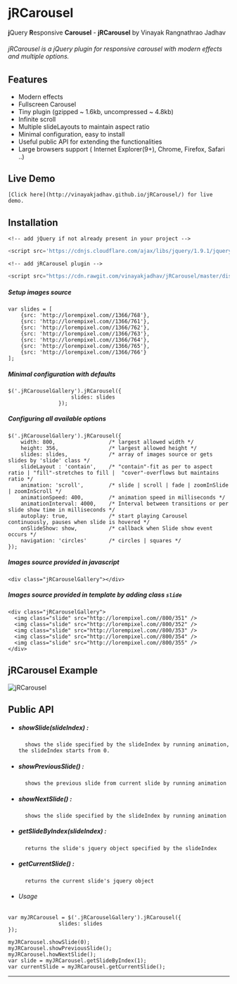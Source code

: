 # jRCarousel
**j**Query **R**esponsive **Carousel** - __jRCarousel__ by Vinayak Rangnathrao Jadhav

###### jRCarousel is a jQuery plugin for responsive carousel with modern effects and multiple options.

## Features
- Modern effects
- Fullscreen Carousel
- Tiny plugin (gzipped ~ 1.6kb, uncompressed ~ 4.8kb)
- Infinite scroll
- Multiple slideLayouts to maintain aspect ratio
- Minimal configuration, easy to install
- Useful public API for extending the functionalities
- Large browsers support ( Internet Explorer(9+), Chrome, Firefox, Safari ..)
 
## Live Demo
    [Click here](http://vinayakjadhav.github.io/jRCarousel/) for live demo.

## Installation

	<!-- add jQuery if not already present in your project -->
``` javascript
<script src='https://cdnjs.cloudflare.com/ajax/libs/jquery/1.9.1/jquery.min.js'></script>
```
	<!-- add jRCarousel plugin -->
``` javascript
<script src="https://cdn.rawgit.com/vinayakjadhav/jRCarousel/master/dist/jRCarousel.min.js"></script>
```

##### Setup images source
```
var slides = [
	{src: 'http://lorempixel.com//1366/768'},
	{src: 'http://lorempixel.com//1366/761'},
	{src: 'http://lorempixel.com//1366/762'},
	{src: 'http://lorempixel.com//1366/763'},
	{src: 'http://lorempixel.com//1366/764'},
	{src: 'http://lorempixel.com//1366/765'},
	{src: 'http://lorempixel.com//1366/766'}
];
```

##### Minimal configuration with defaults
```
$('.jRCarouselGallery').jRCarousel({
					slides: slides
				});
```

##### Configuring all available options
```
$('.jRCarouselGallery').jRCarousel({
 	width: 800, 				/* largest allowed width */
	height: 356, 				/* largest allowed height */
	slides: slides, 			/* array of images source or gets slides by 'slide' class */
	slideLayout : 'contain',  	/* "contain"-fit as per to aspect ratio | "fill"-stretches to fill |  "cover"-overflows but maintains ratio */
	animation: 'scroll', 		/* slide | scroll | fade | zoomInSlide | zoomInScroll */
	animationSpeed: 400,    	/* animation speed in milliseconds */
	animationInterval: 4000,	/* Interval between transitions or per slide show time in milliseconds */
	autoplay: true,         	/* start playing Carousel continuously, pauses when slide is hovered */
	onSlideShow: show,			/* callback when Slide show event occurs */
	navigation: 'circles'		/* circles | squares */
});
```
##### Images source provided in javascript
```
<div class="jRCarouselGallery"></div>
```

##### Images source provided in template by adding class `slide`
```
<div class="jRCarouselGallery">
  <img class="slide" src="http://lorempixel.com//800/351" />
  <img class="slide" src="http://lorempixel.com//800/352" />
  <img class="slide" src="http://lorempixel.com//800/353" />
  <img class="slide" src="http://lorempixel.com//800/354" />
  <img class="slide" src="http://lorempixel.com//800/355" />
</div>
```
## jRCarousel Example
![jRCarousel](https://cloud.githubusercontent.com/assets/7734229/10716647/cf343360-7b65-11e5-9e36-15dc866456a3.png)

## Public API
- ##### showSlide(slideIndex) 	:
		shows the slide specified by the slideIndex by running animation, the slideIndex starts from 0.

- ##### showPreviousSlide()		:
		shows the previous slide from current slide by running animation

- ##### showNextSlide()		:
		shows the slide specified by the slideIndex by running animation

- ##### getSlideByIndex(slideIndex)	:
		returns the slide's jquery object specified by the slideIndex

- ##### getCurrentSlide()		:
		returns the current slide's jquery object

- ###### Usage
```
var myJRCarousel = $('.jRCarouselGallery').jRCarousel({
				slides: slides
});

myJRCarousel.showSlide(0);
myJRCarousel.showPreviousSlide();
myJRCarousel.howNextSlide();
var slide = myJRCarousel.getSlideByIndex(1);
var currentSlide = myJRCarousel.getCurrentSlide();
```
------------------------------------------------------------------------------------------------------------------
